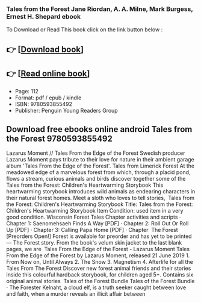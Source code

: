 ### Tales from the Forest Jane Riordan, A. A. Milne, Mark Burgess, Ernest H. Shepard ebook

To Download or Read This book click on the link button below :

## 👉  [**[Download book](http://filesbooks.info/download.php?group=book&from=github.com&id=719541&lnk=1066 "Download book")**]

## 👉  [**[Read online book](http://filesbooks.info/download.php?group=book&from=github.com&id=719541&lnk=1066 "Read online book")**]


* Page: 112
* Format: pdf / epub / kindle
* ISBN: 9780593855492
* Publisher: Penguin Young Readers Group



## Download free ebooks online android Tales from the Forest 9780593855492



 Lazarus Moment // Tales From the Edge of the Forest Swedish producer Lazarus Moment pays tribute to their love for nature in their ambient garage album &#039;Tales From the Edge of the Forest&#039;.
 Tales from Limerick Forest At the meadowed edge of a marvelous forest from which, through a placid pond, flows a stream, curious animals and birds discover together some of the 
 Tales from the Forest: Children&#039;s Heartwarming Storybook This heartwarming storybook introduces wild animals as endearing characters in their natural forest homes. Meet a sloth who loves to tell stories, 
 Tales from the Forest: Children&#039;s Heartwarming Storybook Title: Tales from the Forest: Children&#039;s Heartwarming Storybook Item Condition: used item in a very good condition.
 Wisconsin Forest Tales Chapter activities and scripts · Chapter 1: Saenomehsaeh Finds A Way [PDF] · Chapter 2: Roll Out Or Roll Up [PDF] · Chapter 3: Calling Papa Home [PDF] · Chapter 
 The Forest [Preorders Open!] Forest is available for preorder and has yet to be printed— The Forest story. From the book&#039;s velum skin jacket to the last blank pages, we are 
 Tales From the Edge of the Forest - Lazarus Moment Tales From the Edge of the Forest by Lazarus Moment, released 21 June 2019 1. From Now on, Until Always 2. The Snow 3. Magnetism 4. Afterlife for all the 
 Tales From The Forest Discover new forest animal friends and their stories inside this colourful hardback storybook, for children aged 5+. Contains six original animal stories 
 Tales of the Forest Bundle Tales of the Forest Bundle · The Forester Kelnaht, a cloud elf, is a truth seeker caught between love and faith, when a murder reveals an illicit affair between 





